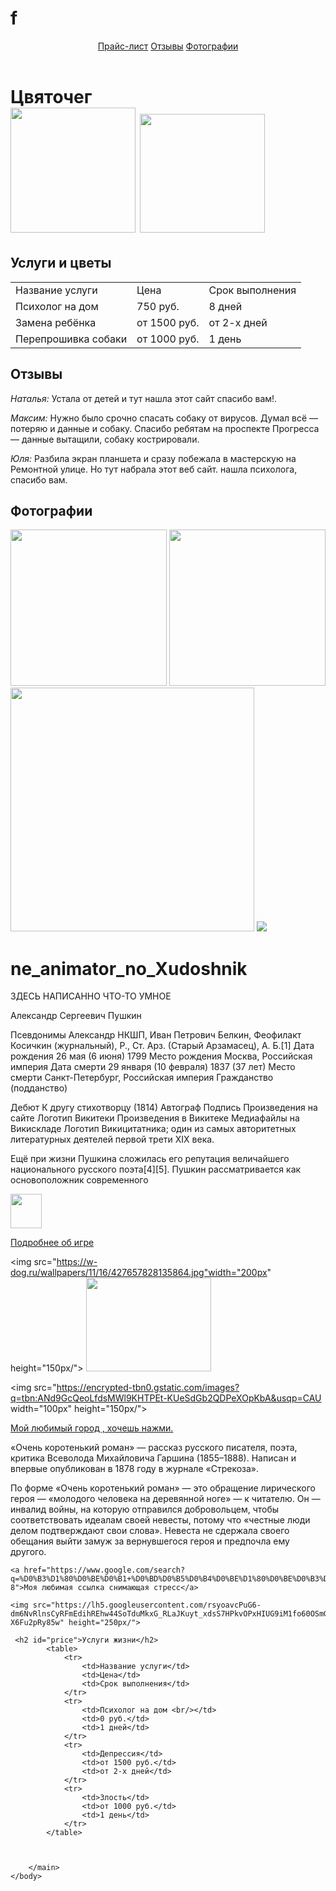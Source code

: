 # f
<html>
    <body>
        <header>
            <a href="#price">Прайс-лист</a> <a href="#reviews">Отзывы</a> <a href="#photos">Фотографии</a>
        </header>
        <main>
            <h1>Цвяточег<br/><img src="http://i.siteapi.org/tmA6ftLqe6zdDjQ8-w-0rlG2Q6U=/47x0:933x683/fit-in/250x330/center/top/filters:fill(transparent):format(webp)/6cdec451abea7d3.s.siteapi.org/img/gch0ydjrey8ss0w0oggskc4s4wcwcs" width="200px"/> <img src="http://i.siteapi.org/7yNcLZOQd6oi1w03NCxuZrGPF_I=/77x0:1115x800/fit-in/250x330/center/top/filters:fill(transparent):format(webp)/6cdec451abea7d3.s.siteapi.org/img/84y12o07e8kc4c8wsckgg84g8gwcws" width="200px" height="190px"/></h1>
            <h2 id="price">Услуги и цветы</h2>
            <table>
                <tr>
                    <td>Название услуги</td>
                    <td>Цена</td>
                    <td>Срок выполнения</td>
                </tr>
                <tr>
                    <td>Психолог на дом <br/></td>
                    <td>750 руб.</td>
                    <td>8 дней</td>
                </tr>
                <tr>
                    <td>Замена ребёнка</td>
                    <td>от 1500 руб.</td>
                    <td>от 2-х дней</td>
                </tr>
                <tr>
                    <td>Перепрошивка собаки</td>
                    <td>от 1000 руб.</td>
                    <td>1 день</td>
                </tr>
            </table>
            <h2 id="reviews">Отзывы</h2>
            <p><i>Наталья: </i>Устала от детей и тут нашла этот сайт спасибо вам!.</p>
            <p><i>Максим: </i>Нужно было срочно спасать собаку от вирусов. Думал всё — потеряю и данные и собаку. Спасибо ребятам на проспекте Прогресса — данные вытащили, собаку кострировали.</p>
            <p><i>Юля: </i>Разбила экран планшета и сразу побежала в мастерскую на Ремонтной улице. Но тут набрала этот веб сайт. нашла психолога, спасибо вам.</p>
            <h2 id="photos">Фотографии</h2>
            <img src="https://w7.pngwing.com/pngs/682/403/png-transparent-petal-watercolor-painting-flower-watercolor-flowers-watercolor-leaves-painted-hand.png" height="250px"/> <img src="https://thumbs.dreamstime.com/z/%D0%B3%D1%80%D0%B0%D1%84%D0%B8%D1%87%D0%B5%D1%81%D0%BA%D0%B8%D0%B9-%D0%BB%D0%B5%D1%82%D0%BD%D0%B8%D0%B9-%D0%B1%D1%83%D0%BA%D0%B5%D1%82-%D0%BC%D0%BD%D0%BE%D0%B3%D0%BE-%D1%86%D0%B2%D0%B5%D1%82%D0%BE%D0%B2-%D1%86%D0%B2%D0%B5%D1%82%D0%BD%D0%BE%D0%B5-%D0%BB%D0%B8%D0%BD%D0%B5%D0%B9%D0%BD%D0%BE%D0%B5-%D0%B8%D1%81%D0%BA%D1%83%D1%81%D1%81%D1%82%D0%B2%D0%BE-165431640.jpg" height="250px"/><br/>
            <img src="https://i.pinimg.com/originals/49/dc/ee/49dcee977caeee2317f7ff771399692d.png" width="390px"/>
            <img src="https://encrypted-tbn0.gstatic.com/images?q=tbn:ANd9GcQ1NLga-I_aSYwfQ1UMo-SVo6Kne3oVaPhKPg&usqp=CAU height"="250px"/><br/>
            
<h1>ne_animator_no_Xudoshnik</h1>
<p>ЗДЕСЬ НАПИСАННО ЧТО-ТО УМНОЕ
  
Александр Сергеевич Пушкин

Псевдонимы	Александр НКШП, Иван Петрович Белкин,
Феофилакт Косичкин (журнальный), P., Ст. Арз. (Старый Арзамасец), А. Б.[1]
Дата рождения	26 мая (6 июня) 1799
Место рождения	Москва, Российская империя
Дата смерти	29 января (10 февраля) 1837 (37 лет)
Место смерти	Санкт-Петербург, Российская империя
Гражданство (подданство)	



Дебют	К другу стихотворцу (1814)
Автограф	Подпись
Произведения на сайте 
Логотип Викитеки Произведения в Викитеке
Медиафайлы на Викискладе
Логотип Викицитатника; один из самых авторитетных литературных деятелей первой трети XIX века.

Ещё при жизни Пушкина сложилась его репутация величайшего национального русского поэта[4][5]. Пушкин рассматривается как основоположник современного</p>


<img src="https://static.wikia.nocookie.net/adventuretime/images/d/d1/%D0%9F%D1%80%D0%B8%D0%BD%D1%86%D0%B5%D1%81%D1%81%D0%B0_%D0%9F%D0%B5%D1%87%D0%B5%D0%BD%D1%8C%D0%BA%D0%B0.png/revision/latest/scale-to-width-down/220?cb=20140328101148&path-prefix=ru" width="50px" height="55px/">





<a href="https://www.google.com/search?q=%D1%82%D0%B8%D0%BA+%D1%82%D0%BE%D0%BA+%D1%84%D0%BE%D1%82%D0%BE&rlz=1C1ASRM_enRU881RU881&sxsrf=ALeKk009utpzfjl_w6uwpcc1LrfVUwnGBA:1615038647272&source=lnms&tbm=isch&sa=X&ved=2ahUKEwiPyfnm55vvAhVimMMKHUMhDWIQ_AUoAXoECBEQAw&biw=1600&bih=700">Подробнее об игре</a>



<img src="https://w-dog.ru/wallpapers/11/16/427657828135864.jpg"width="200px" height="150px/">
<img src="https://million-buketov.ru/d/polevye-tcvety.jpg" width="200px" height="150px/">


<img src="https://encrypted-tbn0.gstatic.com/images?q=tbn:ANd9GcQeoLfdsMWl9KHTPEt-KUeSdGb2QDPeXOpKbA&usqp=CAU width="100px" height="150px/">

<a href="https://ru.wikipedia.org/wiki/%D0%A2%D1%83%D0%BB%D0%B0">Мой любимый город , хочешь нажми. </a>

<p>«Очень коротенький роман» — рассказ русского писателя, поэта, критика Всеволода Михайловича Гаршина (1855–1888). Написан и впервые опубликован в 1878 году в журнале «Стрекоза».

По форме «Очень коротенький роман» — это обращение лирического героя — «молодого человека на деревянной ноге» — к читателю. Он — инвалид войны, на которую отправился добровольцем, чтобы соответствовать идеалам своей невесты, потому что «честные люди делом подтверждают свои слова». Невеста не сдержала своего обещания выйти замуж за вернувшегося героя и предпочла ему другого.</p>

    <a href="https://www.google.com/search?q=%D0%B3%D1%80%D0%BE%D0%B1+%D0%BD%D0%B5%D0%B4%D0%BE%D1%80%D0%BE%D0%B3%D0%BE&rlz=1C1ASRM_enRU881RU881&oq=&aqs=chrome.3.69i59i450l8.358493650j0j15&sourceid=chrome&ie=UTF-8">Моя любимая ссылка снимающая стресс</a>

    <img src="https://lh5.googleusercontent.com/rsyoavcPuG6-dm6NvRlnsCyRFmEdihREhw44SoTduMkxG_RLaJKuyt_xdsS7HPkvOPxHIUG9iM1fo60OSmGmdv4FBS7EQRvVZOhqSruba8Iow_KxIbzbm5zFyIW-X6Fu2pRy85w" height="250px/">

     <h2 id="price">Услуги жизни</h2>
            <table>
                <tr>
                    <td>Название услуги</td>
                    <td>Цена</td>
                    <td>Срок выполнения</td>
                </tr>
                <tr>
                    <td>Психолог на дом <br/></td>
                    <td>0 руб.</td>
                    <td>1 дней</td>
                </tr>
                <tr>
                    <td>Депрессия</td>
                    <td>от 1500 руб.</td>
                    <td>от 2-х дней</td>
                </tr>
                <tr>
                    <td>Злость</td>
                    <td>от 1000 руб.</td>
                    <td>1 день</td>
                </tr>
            </table>
    


        </main> 
    </body>
</html>
